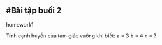 #Bài tập buổi 2
----------------------------------------------------------------
homework1

Tính cạnh huyền của tam giác vuông khi biết:
a = 3
b = 4
c = ?

